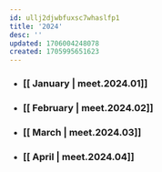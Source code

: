 ```yaml
---
id: ullj2djwbfuxsc7whaslfp1
title: '2024'
desc: ''
updated: 1706004248078
created: 1705995651623
---
```


* ### [[ January | meet.2024.01]]
* ### [[ February | meet.2024.02]]
* ### [[ March | meet.2024.03]]
* ### [[ April | meet.2024.04]]
